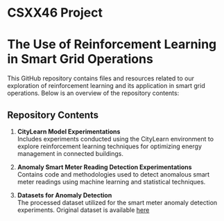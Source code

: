 # CSXX46 Project

# The Use of Reinforcement Learning in Smart Grid Operations

This GitHub repository contains files and resources related to our exploration of reinforcement learning and its application in smart grid operations. Below is an overview of the repository contents:

## Repository Contents

1. **CityLearn Model Experimentations**  
   Includes experiments conducted using the CityLearn environment to explore reinforcement learning techniques for optimizing energy management in connected buildings.

2. **Anomaly Smart Meter Reading Detection Experimentations**  
   Contains code and methodologies used to detect anomalous smart meter readings using machine learning and statistical techniques.

3. **Datasets for Anomaly Detection**  
   The processed dataset utilized for the smart meter anomaly detection experiments. Original dataset is available [here](https://github.com/samy101/lead-dataset)
